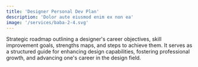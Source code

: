 ```yaml
---
title: 'Designer Personal Dev Plan'
description: 'Dolor aute eiusmod enim ex non ea'
image: '/services/baba-2-4.svg'
---
```


Strategic roadmap outlining a designer's career objectives, skill improvement goals, strengths maps, and steps to achieve them. It serves as a structured guide for enhancing design capabilities, fostering professional growth, and advancing one's career in the design field.
